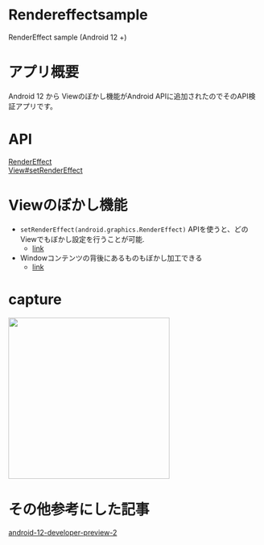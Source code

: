 # Rendereffectsample
RenderEffect sample (Android 12 +)

# アプリ概要
Android 12 から Viewのぼかし機能がAndroid APIに追加されたのでそのAPI検証アプリです。

# API
[RenderEffect](https://developer.android.com/reference/android/graphics/RenderEffect)<br>
[View#setRenderEffect](https://developer.android.com/reference/android/view/View#setRenderEffect(android.graphics.RenderEffect))

# Viewのぼかし機能

- `setRenderEffect(android.graphics.RenderEffect)` APIを使うと、どのViewでもぼかし設定を行うことが可能.
  - [link](https://youtu.be/D2cU_itNDAI?t=848)
- Windowコンテンツの背後にあるものもぼかし加工できる
  - [link](https://youtu.be/D2cU_itNDAI?t=871)

# capture

<img src="https://user-images.githubusercontent.com/16476224/119225374-51d1c300-bb3e-11eb-8ed7-9770f6f70b99.gif" width=320 />

# その他参考にした記事
[android-12-developer-preview-2](https://android-developers.googleblog.com/2021/03/android-12-developer-preview-2.html)
